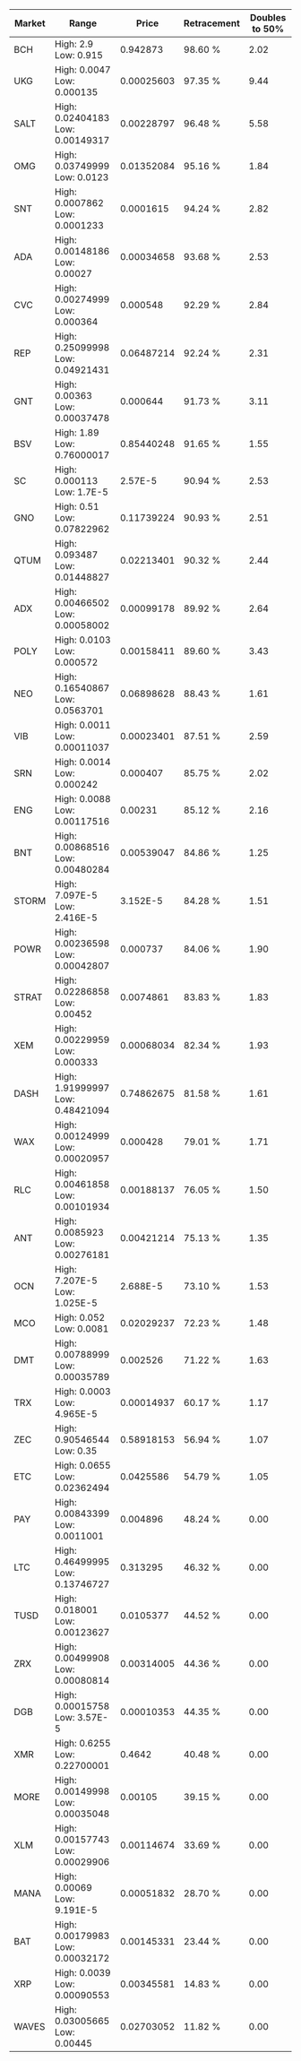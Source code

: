 | Market | Range | Price| Retracement | Doubles to 50% |
| --- | --- | --- | --- | --- |
| BCH | High: 2.9<br />Low: 0.915 | 0.942873 | 98.60 % | 2.02 |
| UKG | High: 0.0047<br />Low: 0.000135 | 0.00025603 | 97.35 % | 9.44 |
| SALT | High: 0.02404183<br />Low: 0.00149317 | 0.00228797 | 96.48 % | 5.58 |
| OMG | High: 0.03749999<br />Low: 0.0123 | 0.01352084 | 95.16 % | 1.84 |
| SNT | High: 0.0007862<br />Low: 0.0001233 | 0.0001615 | 94.24 % | 2.82 |
| ADA | High: 0.00148186<br />Low: 0.00027 | 0.00034658 | 93.68 % | 2.53 |
| CVC | High: 0.00274999<br />Low: 0.000364 | 0.000548 | 92.29 % | 2.84 |
| REP | High: 0.25099998<br />Low: 0.04921431 | 0.06487214 | 92.24 % | 2.31 |
| GNT | High: 0.00363<br />Low: 0.00037478 | 0.000644 | 91.73 % | 3.11 |
| BSV | High: 1.89<br />Low: 0.76000017 | 0.85440248 | 91.65 % | 1.55 |
| SC | High: 0.000113<br />Low: 1.7E-5 | 2.57E-5 | 90.94 % | 2.53 |
| GNO | High: 0.51<br />Low: 0.07822962 | 0.11739224 | 90.93 % | 2.51 |
| QTUM | High: 0.093487<br />Low: 0.01448827 | 0.02213401 | 90.32 % | 2.44 |
| ADX | High: 0.00466502<br />Low: 0.00058002 | 0.00099178 | 89.92 % | 2.64 |
| POLY | High: 0.0103<br />Low: 0.000572 | 0.00158411 | 89.60 % | 3.43 |
| NEO | High: 0.16540867<br />Low: 0.0563701 | 0.06898628 | 88.43 % | 1.61 |
| VIB | High: 0.0011<br />Low: 0.00011037 | 0.00023401 | 87.51 % | 2.59 |
| SRN | High: 0.0014<br />Low: 0.000242 | 0.000407 | 85.75 % | 2.02 |
| ENG | High: 0.0088<br />Low: 0.00117516 | 0.00231 | 85.12 % | 2.16 |
| BNT | High: 0.00868516<br />Low: 0.00480284 | 0.00539047 | 84.86 % | 1.25 |
| STORM | High: 7.097E-5<br />Low: 2.416E-5 | 3.152E-5 | 84.28 % | 1.51 |
| POWR | High: 0.00236598<br />Low: 0.00042807 | 0.000737 | 84.06 % | 1.90 |
| STRAT | High: 0.02286858<br />Low: 0.00452 | 0.0074861 | 83.83 % | 1.83 |
| XEM | High: 0.00229959<br />Low: 0.000333 | 0.00068034 | 82.34 % | 1.93 |
| DASH | High: 1.91999997<br />Low: 0.48421094 | 0.74862675 | 81.58 % | 1.61 |
| WAX | High: 0.00124999<br />Low: 0.00020957 | 0.000428 | 79.01 % | 1.71 |
| RLC | High: 0.00461858<br />Low: 0.00101934 | 0.00188137 | 76.05 % | 1.50 |
| ANT | High: 0.0085923<br />Low: 0.00276181 | 0.00421214 | 75.13 % | 1.35 |
| OCN | High: 7.207E-5<br />Low: 1.025E-5 | 2.688E-5 | 73.10 % | 1.53 |
| MCO | High: 0.052<br />Low: 0.0081 | 0.02029237 | 72.23 % | 1.48 |
| DMT | High: 0.00788999<br />Low: 0.00035789 | 0.002526 | 71.22 % | 1.63 |
| TRX | High: 0.0003<br />Low: 4.965E-5 | 0.00014937 | 60.17 % | 1.17 |
| ZEC | High: 0.90546544<br />Low: 0.35 | 0.58918153 | 56.94 % | 1.07 |
| ETC | High: 0.0655<br />Low: 0.02362494 | 0.0425586 | 54.79 % | 1.05 |
| PAY | High: 0.00843399<br />Low: 0.0011001 | 0.004896 | 48.24 % | 0.00 |
| LTC | High: 0.46499995<br />Low: 0.13746727 | 0.313295 | 46.32 % | 0.00 |
| TUSD | High: 0.018001<br />Low: 0.00123627 | 0.0105377 | 44.52 % | 0.00 |
| ZRX | High: 0.00499908<br />Low: 0.00080814 | 0.00314005 | 44.36 % | 0.00 |
| DGB | High: 0.00015758<br />Low: 3.57E-5 | 0.00010353 | 44.35 % | 0.00 |
| XMR | High: 0.6255<br />Low: 0.22700001 | 0.4642 | 40.48 % | 0.00 |
| MORE | High: 0.00149998<br />Low: 0.00035048 | 0.00105 | 39.15 % | 0.00 |
| XLM | High: 0.00157743<br />Low: 0.00029906 | 0.00114674 | 33.69 % | 0.00 |
| MANA | High: 0.00069<br />Low: 9.191E-5 | 0.00051832 | 28.70 % | 0.00 |
| BAT | High: 0.00179983<br />Low: 0.00032172 | 0.00145331 | 23.44 % | 0.00 |
| XRP | High: 0.0039<br />Low: 0.00090553 | 0.00345581 | 14.83 % | 0.00 |
| WAVES | High: 0.03005665<br />Low: 0.00445 | 0.02703052 | 11.82 % | 0.00 |
